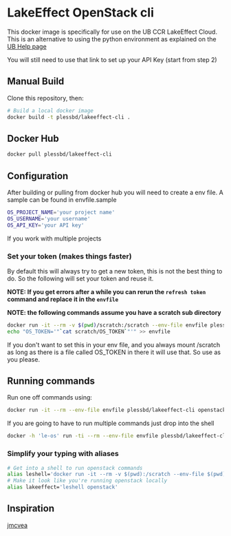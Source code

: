 # LakeEffect OpenStack cli

This docker image is specifically for use on the UB CCR LakeEffect Cloud.
This is an alternative to using the python environment as explained on the [UB Help page][ub-le-cli]

You will still need to use that link to set up your API Key (start from step 2)

## Manual Build
Clone this repository, then:

```bash
# Build a local docker image
docker build -t plessbd/lakeeffect-cli .
```

## Docker Hub

```bash
docker pull plessbd/lakeeffect-cli
```

## Configuration

After building or pulling from docker hub you will need to create a env file.
A sample can be found in envfile.sample

```bash
OS_PROJECT_NAME='your project name'
OS_USERNAME='your username'
OS_API_KEY='your API key'
```

If you work with multiple projects

### Set your token (makes things faster)
By default this will always try to get a new token, this is not the best thing to do.
So the following will set your token and reuse it.

**NOTE: If you get errors after a while you can rerun the `refresh token` command and replace it in the `envfile`**

**NOTE: the following commands assume you have a scratch sub directory**

```bash
docker run -it --rm -v $(pwd)/scratch:/scratch --env-file envfile plessbd/lakeeffect-cli refresh token
echo "OS_TOKEN='"`cat scratch/OS_TOKEN`"'" >> envfile
```
If you don't want to set this in your env file, and you always mount /scratch as long as there is a file called OS_TOKEN in there it will use that.  So use as you please.

## Running commands

Run one off commands using:

```bash
docker run -it --rm --env-file envfile plessbd/lakeeffect-cli openstack server list
```

If you are going to have to run multiple commands just drop into the shell
```bash
docker -h 'le-os' run -ti --rm --env-file envfile plessbd/lakeeffect-cli
```

### Simplify your typing with aliases
```bash
# Get into a shell to run openstack commands
alias leshell='docker run -it --rm -v $(pwd):/scratch --env-file $(pwd)/envfile plessbd/lakeeffect-cli'
# Make it look like you're running openstack locally
alias lakeeffect='leshell openstack'
```

## Inspiration
[jmcvea][]

[jmcvea]: https://github.com/jmcvea/docker-openstack-client
[ub-le-cli]: https://ubccr.freshdesk.com/support/solutions/articles/13000044362-setting-up-openstack-cli-tools
